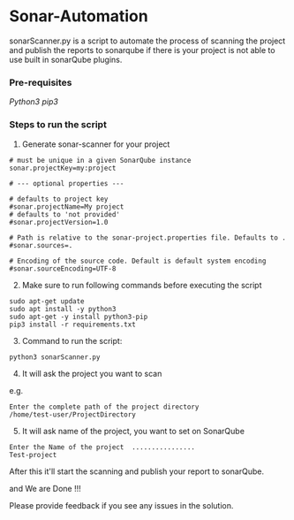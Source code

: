 # Sonar-Automation

sonarScanner.py is a script to automate the process of scanning the project and publish the reports to sonarqube if there is your project is not able to use built in sonarQube plugins.

### Pre-requisites

*Python3*
*pip3*

### Steps to run the script
1. Generate sonar-scanner for your project 
```
# must be unique in a given SonarQube instance
sonar.projectKey=my:project

# --- optional properties ---

# defaults to project key
#sonar.projectName=My project
# defaults to 'not provided'
#sonar.projectVersion=1.0
 
# Path is relative to the sonar-project.properties file. Defaults to .
#sonar.sources=.
 
# Encoding of the source code. Default is default system encoding
#sonar.sourceEncoding=UTF-8
```
2. Make sure to run following commands before executing the script
```
sudo apt-get update
sudo apt install -y python3
sudo apt-get -y install python3-pip
pip3 install -r requirements.txt
```
3. Command to run the script:

```
python3 sonarScanner.py
```

4. It will ask the project you want to scan

e.g.

```
Enter the complete path of the project directory
/home/test-user/ProjectDirectory
```
5. It will ask name of the project, you want to set on SonarQube

```
Enter the Name of the project  ................
Test-project
```

After this it'll start the scanning and publish your report to sonarQube.

and We are Done !!! 


Please provide feedback if you see any issues in the solution.

